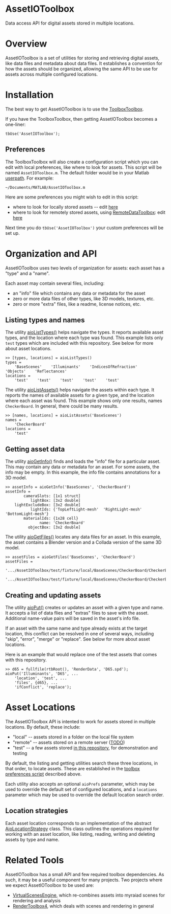 # AssetIOToolbox
Data access API for digital assets stored in multiple locations.

# Overview
AssetIOToolbox is a set of utilities for storing and retrieving digital assets, like data files and metadata about data files.  It establishes a convention for how the assets should be organized, allowing the same API to be use for assets across multiple configured locations.

# Installation
The best way to get AssetIOToolbox is to use the [ToolboxToolbox](https://github.com/ToolboxHub/ToolboxToolbox).

If you have the ToolboxToolbox, then getting AssetIOToolbox becomes a one-liner:
```
tbUse('AssetIOToolbox');
```

## Preferences
The ToolboxToolbox will also create a configuration script which you can edit with local preferences, like where to look for assets.  This script will be named `AssetIOToolbox.m`.  The default folder would be in your Matlab [userpath](https://www.mathworks.com/help/matlab/ref/userpath.html).  For example: 
```
~/Documents/MATLAB/AssetIOToolbox.m
```

Here are some preferences you might wish to edit in this script:
 - where to look for locally stored assets -- edit [here](aioMachineSetup.m#L10)
 - where to look for remotely stored assets, using [RemoteDataToolbox](https://github.com/isetbio/RemoteDataToolbox): edit [here](vsaMachineSetup.m#L21)

Next time you do `tbUse('AssetIOToolbox')` your custom preferences will be set up.

# Organization and API
AssetIOToolbox uses two levels of organization for assets: each asset has a "type" and a "name".

Each asset may contain several files, including:
  - an "info" file which contains any data or metadata for the asset
  - zero or more data files of other types, like 3D models, textures, etc.
  - zero or more "extra" files, like a readme, license notices, etc.

## Listing types and names
The utility [aioListTypes()](api/aioListTypes.m) helps navigate the types.  It reports available asset types, and the location where each type was found.  This example lists only `test` types which are included with this repository.  See below for more about asset locations.
```
>> [types, locations] = aioListTypes()
types = 
    'BaseScenes'    'Illuminants'    'IndicesOfRefraction'    'Objects'    'Reflectances'
locations = 
    'test'    'test'    'test'    'test'    'test'
```

The utility [aioListAssets()](api/aioListAssets.m) helps navigate the assets within each type.  It reports the names of available assets for a given type, and the location where each asset was found.  This example shows only one results, names `CheckerBoard`.  In general, there could be many results.
```
>> [names, locations] = aioListAssets('BaseScenes')
names = 
    'CheckerBoard'
locations = 
    'test'
```

## Getting asset data
The utility [aioGetInfo()](api/aioGetInfo.m) finds and loads the "info" file for a particular asset.  This may contain any data or metadata for an asset.  For some assets, the info may be empty.  In this example, the info file contains annotations for a 3D model.
```
>> assetInfo = aioGetInfo('BaseScenes', 'CheckerBoard')
assetInfo = 
        cameraSlots: [1x1 struct]
           lightBox: [3x2 double]
    lightExcludeBox: [3x2 double]
           lightIds: {'TopLeftLight-mesh'  'RightLight-mesh'  'BottomLight-mesh'}
        materialIds: {1x28 cell}
               name: 'CheckerBoard'
          objectBox: [3x2 double]
```

The utility [aioGetFiles()](api/aioGetFiles.m) locates any data files for an asset.  In this example, the asset contains a Blender version and a Collada version of the same 3D model.
```
>> assetFiles = aioGetFiles('BaseScenes', 'CheckerBoard')
assetFiles = 
    '.../AssetIOToolbox/test/fixture/local/BaseScenes/CheckerBoard/CheckerBoard.blend'
    '.../AssetIOToolbox/test/fixture/local/BaseScenes/CheckerBoard/CheckerBoard.dae'
```

## Creating and updating assets
The utility [aioPut()](api/aioPut.m) creates or updates an asset with a given type and name.  It accepts a list of data flies and "extras" files to save with the asset.  Additional name-value pairs will be saved in the asset's info file.

If an asset with the same name and type already exists at the target location, this conflict can be resolved in one of several ways, including "skip", "error", "merge" or "replace".  See below for more about asset locations.

Here is an example that would replace one of the test assets that comes with this repository.
```
>> d65 = fullfile(rtbRoot(), 'RenderData', 'D65.spd');
aioPut('Illuminants', 'D65', ...
    'location', 'test', ...
    'files', {d65}, ...
    'ifConflict', 'replace');
```

# Asset Locations
The AssetIOToolbox API is intented to work for assets stored in multiple locations.  By default, these include:
  - "local" -- assets stored in a folder on the local file system
  - "remote" -- assets stored on a remote server ([TODO](https://github.com/RenderToolbox/VirtualScenesAssets/issues/3))
  - "test" -- a few assets stored [in this repository](test/fixture/local), for demonstration and testing

By default, the listing and getting utilities search these three locations, in that order, to locate assets.  These are established in the [toolbox preferences script](aioMachineSetup.m) described above.

Each utility also accepts an optional `aioPrefs` parameter, which may be used to override the default set of configured locations, and a `locations` parameter which may be used to override the default location search order.


## Location strategies
Each asset location corresponds to an implementation of the abstract [AioLocationStrategy](strategies/AioLocationStrategy.m) class.  This class outlines the operations required for working with an asset location, like listing, reading, writing and deleting assets by type and name.


# Related Tools
AssetIOToolbox has a small API and few required toolbox dependencies.  As such, it may be a useful component for many projects.  Two projects where we expect AssetIOToolbox to be used are:
  - [VirtualScenesEngine](https://github.com/RenderToolbox/VirtualScenesEngine), which re-combines assets into myraiad scenes for rendering and analysis
  - [RenderToolbox4](https://github.com/RenderToolbox/RenderToolbox4), which deals with scenes and rendering in general
